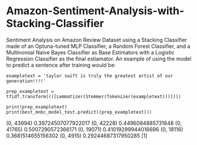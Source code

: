 # Amazon-Sentiment-Analysis-with-Stacking-Classifier
Sentiment Analysis on Amazon Review Dataset using a Stacking Classifier made of an Optuna-tuned MLP Classifier, a Random Forest Classifier, and a Multinomial Naive Bayes Classifier as Base Estimators with a Logistic Regression Classifier as the final estiamator.  An example of using the model to predict a sentence after training would be:

```
exampletext = 'taylor swift is truly the greatest artist of our generation!!!!'

prep_exampletext = tfidf.transform((([Lemmatizer(Stemmer(Tokenizer(exampletext)))])))

print(prep_exampletext)
print(best_mnbc_model_test.predict((prep_exampletext)))
```
  (0, 43994)	0.39724507077922017
  (0, 42228)	0.4496084885731648
  (0, 41765)	0.5007290572366171
  (0, 19071)	0.41019299944016696
  (0, 18116)	0.3681514655156302
  (0, 4915)	0.29244687317950285
[1]
